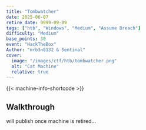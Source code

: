 ```yaml
---
title: "Tombwatcher"
date: 2025-06-07
retire_date: 9999-09-09
tags: ["htb", "Windows", "Medium", "Assume Breach"]
difficulty: "Medium"
base_points: 30
event: "HackTheBox"
Author: "mrb3n8132 & Sentinal"
cover:
  image: "/images/ctf/htb/tombwatcher.png"
  alt: "Cat Machine"
  relative: true
---
```


{{< machine-info-shortcode >}}

## Walkthrough

will publish once machine is retired...
